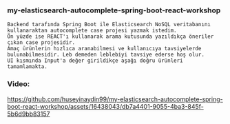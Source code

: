 ### my-elasticsearch-autocomplete-spring-boot-react-workshop

```
Backend tarafında Spring Boot ile Elasticsearch NoSQL veritabanını kullanaraktan autocomplete case projesi yazmak istedim.
Ön yüzde ise REACT'ı kullanarak arama kutusunda yazıldıkça öneriler çıkan case projesidir.
Amaç ürünlerin hızlıca aranabilmesi ve kullanıcıya tavsiyelerde bulunabilmesidir. Leb demeden leblebiyi tavsiye ederse hoş olur.
UI kısmında Input'a değer girildikçe aşağı doğru ürünleri tamamlamakta.
```

### Video:

https://github.com/huseyinaydin99/my-elasticsearch-autocomplete-spring-boot-react-workshop/assets/16438043/db7a4401-9055-4ba3-845f-5b6d9bb83157

